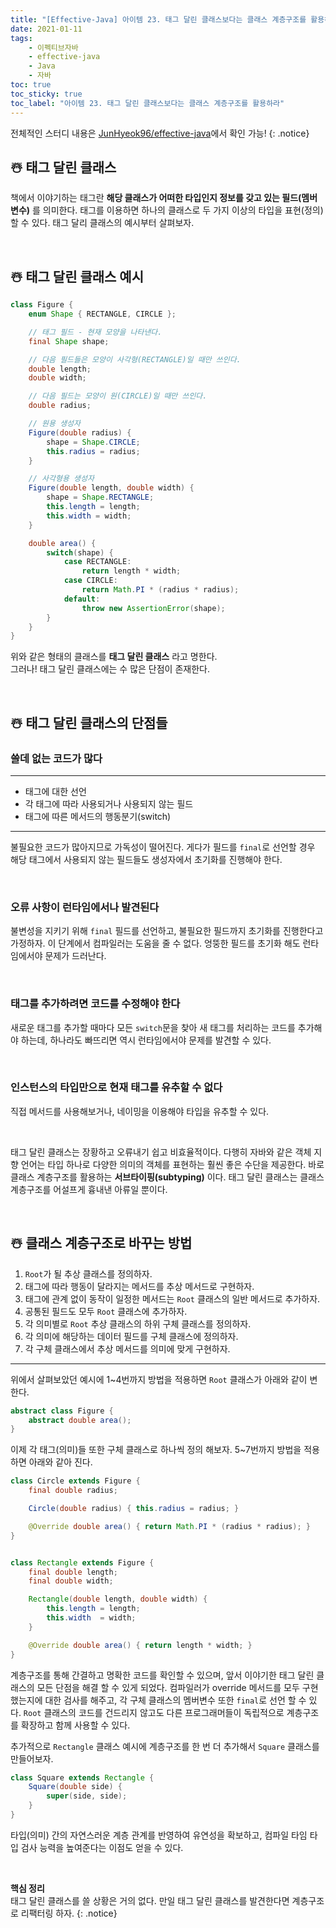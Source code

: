 ```yaml
---
title: "[Effective-Java] 아이템 23. 태그 달린 클래스보다는 클래스 계층구조를 활용하라"
date: 2021-01-11
tags:
    - 이펙티브자바
    - effective-java
    - Java
    - 자바
toc: true
toc_sticky: true
toc_label: "아이템 23. 태그 달린 클래스보다는 클래스 계층구조를 활용하라"
---
```


전체적인 스터디 내용은 [JunHyeok96/effective-java](https://github.com/JunHyeok96/effective-java)에서 확인 가능! 
{: .notice}

## ☃️ 태그 달린 클래스
책에서 이야기하는 태그란 **해당 클래스가 어떠한 타입인지 정보를 갖고 있는 필드(멤버 변수)** 를 의미한다. 
태그를 이용하면 하나의 클래스로 두 가지 이상의 타입을 표현(정의)할 수 있다. 
태그 달리 클래스의 예시부터 살펴보자.

<br>

## ☃️ 태그 달린 클래스 예시
```java
class Figure {
    enum Shape { RECTANGLE, CIRCLE };

    // 태그 필드 - 현재 모양을 나타낸다.
    final Shape shape;

    // 다음 필드들은 모양이 사각형(RECTANGLE)일 때만 쓰인다.
    double length;
    double width;

    // 다음 필드는 모양이 원(CIRCLE)일 때만 쓰인다.
    double radius;

    // 원용 생성자
    Figure(double radius) {
        shape = Shape.CIRCLE;
        this.radius = radius;
    }

    // 사각형용 생성자
    Figure(double length, double width) {
        shape = Shape.RECTANGLE;
        this.length = length;
        this.width = width;
    }

    double area() {
        switch(shape) {
            case RECTANGLE:
                return length * width;
            case CIRCLE:
                return Math.PI * (radius * radius);
            default:
                throw new AssertionError(shape);
        }
    }
}
```

위와 같은 형태의 클래스를 **태그 달린 클래스** 라고 명한다.  
그러나! 태그 달린 클래스에는 수 많은 단점이 존재한다. 

<br>

## ☃️ 태그 달린 클래스의 단점들
### 쓸데 없는 코드가 많다

---

- 태그에 대한 선언
- 각 태그에 따라 사용되거나 사용되지 않는 필드
- 태그에 따른 메서드의 행동분기(switch)

---

불필요한 코드가 많아지므로 가독성이 떨어진다. 게다가 필드를 `final`로 선언할 경우 
해당 태그에서 사용되지 않는 필드들도 생성자에서 초기화를 진행해야 한다.

<br>

### 오류 사항이 런타임에서나 발견된다

불변성을 지키기 위해 `final` 필드를 선언하고, 불필요한 필드까지 초기화를 진행한다고 가정하자. 
이 단계에서 컴파일러는 도움을 줄 수 없다. 엉뚱한 필드를 초기화 해도 런타임에서야 문제가 드러난다. 

<br>

### 태그를 추가하려면 코드를 수정해야 한다
새로운 태그를 추가할 때마다 모든 `switch`문을 찾아 새 태그를 처리하는 코드를 추가해야 하는데, 
하나라도 빠뜨리면 역시 런타임에서야 문제를 발견할 수 있다. 

<br>

### 인스턴스의 타입만으로 현재 태그를 유추할 수 없다
직접 메서드를 사용해보거나, 네이밍을 이용해야 타입을 유추할 수 있다.

<br>

태그 달린 클래스는 장황하고 오류내기 쉽고 비효율적이다. 
다행히 자바와 같은 객체 지향 언어는 타입 하나로 다양한 의미의 객체를 표현하는 
훨씬 좋은 수단을 제공한다. 바로 클래스 계층구조를 활용하는 **서브타이핑(subtyping)** 이다.
태그 달린 클래스는 클래스 계층구조를 어설프게 흉내낸 아류일 뿐이다.

<br>

## ☃️ 클래스 계층구조로 바꾸는 방법
1. `Root`가 될 추상 클래스를 정의하자.
2. 태그에 따라 행동이 달라지는 메서드를 추상 메서드로 구현하자.
3. 태그에 관계 없이 동작이 일정한 메서드는 `Root` 클래스의 일반 메서드로 추가하자.
4. 공통된 필드도 모두 `Root` 클래스에 추가하자.
5. 각 의미별로 `Root` 추상 클래스의 하위 구체 클래스를 정의하자.
6. 각 의미에 해당하는 데이터 필드를 구체 클래스에 정의하자.
7. 각 구체 클래스에서 추상 메서드를 의미에 맞게 구현하자.

---

위에서 살펴보았던 예시에 1~4번까지 방법을 적용하면 `Root` 클래스가 아래와 같이 변한다.

```java
abstract class Figure {
    abstract double area();
}
```

이제 각 태그(의미)들 또한 구체 클래스로 하나씩 정의 해보자.
5~7번까지 방법을 적용하면 아래와 같아 진다.

```java
class Circle extends Figure {
    final double radius;

    Circle(double radius) { this.radius = radius; }

    @Override double area() { return Math.PI * (radius * radius); }
}


class Rectangle extends Figure {
    final double length;
    final double width;

    Rectangle(double length, double width) {
        this.length = length;
        this.width  = width;
    }

    @Override double area() { return length * width; }
}
```

계층구조를 통해 간결하고 명확한 코드를 확인할 수 있으며, 앞서 이야기한 태그 달린 클래스의 모든 단점을 
해결 할 수 있게 되었다. 컴파일러가 override 메서드를 모두 구현했는지에 대한 검사를 해주고, 
각 구체 클래스의 멤버변수 또한 `final`로 선언 할 수 있다. `Root` 클래스의 코드를 건드리지 않고도 
다른 프로그래머들이 독립적으로 계층구조를 확장하고 함께 사용할 수 있다.  
  
추가적으로 `Rectangle` 클래스 예시에 계층구조를 한 번 더 추가해서 `Square` 클래스를 만들어보자. 

```java
class Square extends Rectangle {
    Square(double side) {
        super(side, side);
    }
}
```

타입(의미) 간의 자연스러운 계층 관계를 반영하여 유연성을 확보하고, 컴파일 타임 타입 검사 능력을 높여준다는 
이점도 얻을 수 있다.

<br>

**핵심 정리**  
태그 달린 클래스를 쓸 상황은 거의 없다. 만일 태그 달린 클래스를 발견한다면 계층구조로 리팩터링 하자.
{: .notice}